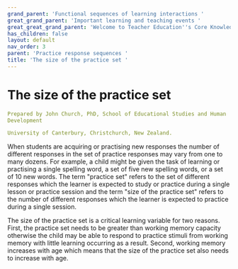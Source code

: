 ```yaml
---
grand_parent: 'Functional sequences of learning interactions '
great_grand_parent: 'Important learning and teaching events '
great_great_grand_parent: 'Welcome to Teacher Education''s Core Knowledge and Skills.'
has_children: false
layout: default
nav_order: 3
parent: 'Practice response sequences '
title: 'The size of the practice set '
---
```

# The size of the practice set


```yaml
Prepared by John Church, PhD, School of Educational Studies and Human
Development

University of Canterbury, Christchurch, New Zealand.
```


When students are acquiring or practising new responses the number of
different responses in the set of practice responses may vary from one
to many dozens. For example, a child might be given the task of learning
or practising a single spelling word, a set of five new spelling words,
or a set of 10 new words. The term "practice set" refers to the set of
different responses which the learner is expected to study or practice
during a single lesson or practice session and the term "size of the
practice set" refers to the number of different responses which the
learner is expected to practice during a single session.

The size of the practice set is a critical learning variable for two
reasons. First, the practice set needs to be greater than working memory
capacity otherwise the child may be able to respond to practice stimuli
from working memory with little learning occurring as a result. Second,
working memory increases with age which means that the size of the
practice set also needs to increase with age.
